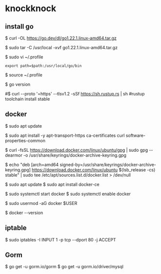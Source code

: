 # knockknock


## install go 
$ curl -OL https://go.dev/dl/go1.22.1.linux-amd64.tar.gz

$ sudo tar -C /usr/local -xvf go1.22.1.linux-amd64.tar.gz

$ sudo vi ~/.profile

```
export path=$path:/usr/local/go/bin
```

$ source ~/.profile


$  go version


#$ curl --proto '=https' --tlsv1.2 -sSf https://sh.rustup.rs | sh
#rustup toolchain install stable



## docker
$ sudo apt update


$ sudo apt install -y apt-transport-https ca-certificates curl software-properties-common

$ curl -fsSL https://download.docker.com/linux/ubuntu/gpg | sudo gpg --dearmor -o /usr/share/keyrings/docker-archive-keyring.gpg

$ echo "deb [arch=amd64 signed-by=/usr/share/keyrings/docker-archive-keyring.gpg] https://download.docker.com/linux/ubuntu $(lsb_release -cs) stable" | sudo tee /etc/apt/sources.list.d/docker.list > /dev/null


$ sudo apt update
$ sudo apt install docker-ce


$ sudo systemctl start docker
$ sudo systemctl enable docker


$ sudo usermod -aG docker $USER

$ docker --version




## iptable

$ sudo iptables -I INPUT 1 -p tcp --dport 80 -j ACCEPT





## Gorm

$ go get -u gorm.io/gorm
$ go get -u gorm.io/driver/mysql 